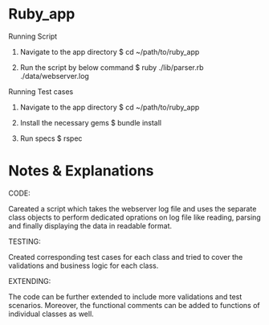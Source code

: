 # Ruby_app

Running Script

1. Navigate to the app directory
$ cd ~/path/to/ruby_app

2. Run the script by below command
$ ruby ./lib/parser.rb ./data/webserver.log

Running Test cases

1. Navigate to the app directory
$ cd ~/path/to/ruby_app

2. Install the necessary gems
$ bundle install

3. Run specs
$ rspec

# Notes & Explanations

CODE:

Careated a script which takes the webserver log file and uses the separate class objects to perform dedicated oprations on log file like reading, parsing and finally displaying the data in readable format.

TESTING:

Created corresponding test cases for each class and tried to cover the validations and business logic for each class.

EXTENDING:

The code can be further extended to include more validations and test scenarios. Moreover, the functional comments can be added to functions of individual classes as well.
